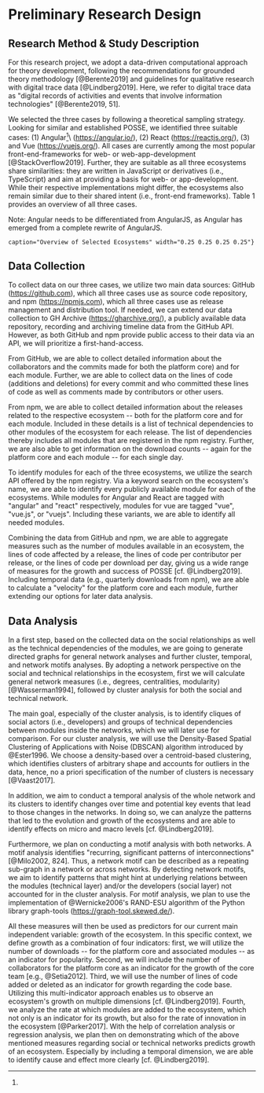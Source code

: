 # Preliminary Research Design

## Research Method & Study Description

For this research project, we adopt a data-driven computational approach for
theory development, following the recommendations for grounded theory
methodology [@Berente2019] and guidelines for qualitative research with digital
trace data [@Lindberg2019]. Here, we refer to digital trace data as "digital
records of activities and events that involve information technologies"
[@Berente2019, 51].

We selected the three cases by following a theoretical sampling strategy.
Looking for similar and established POSSE, we identified three suitable cases:
(1) Angular[^1]\ (https://angular.io/), (2) React (https://reactjs.org/), (3)
and Vue (https://vuejs.org/). All cases are currently among the most popular
front-end-frameworks for web- or web-app-development [@StackOverflow2019].
Further, they are suitable as all three ecosystems share similarities: they are
written in JavaScript or derivatives (i.e., TypeScript) and aim at providing a
basis for web- or app-development. While their respective implementations might
differ, the ecosystems also remain similar due to their shared intent (i.e.,
front-end frameworks). Table 1 provides an overview of all three cases.

[^1]:

  Note: Angular needs to be differentiated from AngularJS, as Angular has
  emerged from a complete rewrite of AngularJS.

```{.table file="https://docs.google.com/spreadsheets/d/e/2PACX-1vQrJ70zxeSEP32qRYyoIyiwmMVUu3mu-XwGhpZprxWAvWNyOqcFhjEqVk2xoLPr7N1ibmttJ260nbYn/pub?gid=0&single=true&output=csv" delimiter="," header="yes" align="LCCC" inlinemarkdown="yes"
caption="Overview of Selected Ecosystems" width="0.25 0.25 0.25 0.25"}

```

## Data Collection

To collect data on our three cases, we utilize two main data sources: GitHub
(https://github.com), which all three cases use as source code repository, and
npm (https://npmjs.com), which all three cases use as release management and
distribution tool. If needed, we can extend our data collection to GH Archive
(https://gharchive.org/), a publicly available data repository, recording and
archiving timeline data from the GitHub API. However, as both GitHub and npm
provide public access to their data via an API, we will prioritize a
first-hand-access.

From GitHub, we are able to collect detailed information about the collaborators
and the commits made for both the platform core) and for each module. Further,
we are able to collect data on the lines of code (additions and deletions) for
every commit and who committed these lines of code as well as comments made by
contributors or other users.

From npm, we are able to collect detailed information about the releases related
to the respective ecosystem -- both for the platform core and for each module.
Included in these details is a list of technical dependencies to other modules
of the ecosystem for each release. The list of dependencies thereby includes all
modules that are registered in the npm registry. Further, we are also able to
get information on the download counts -- again for the platform core and each
module -- for each single day.

To identify modules for each of the three ecosystems, we utilize the search API
offered by the npm registry. Via a keyword search on the ecosystem's name, we
are able to identify every publicly available module for each of the ecosystems.
While modules for Angular and React are tagged with "angular" and "react"
respectively, modules for vue are tagged "vue", "vue.js", or "vuejs". Including
these variants, we are able to identify all needed modules.

Combining the data from GitHub and npm, we are able to aggregate measures such
as the number of modules available in an ecosystem, the lines of code affected
by a release, the lines of code per contributor per release, or the lines of
code per download per day, giving us a wide range of measures for the growth and
success of POSSE [cf. @Lindberg2019]. Including temporal data (e.g., quarterly
downloads from npm), we are able to calculate a "velocity" for the platform core
and each module, further extending our options for later data analysis.

## Data Analysis

In a first step, based on the collected data on the social relationships as well
as the technical dependencies of the modules, we are going to generate directed
graphs for general network analyses and further cluster, temporal, and network
motifs analyses. By adopting a network perspective on the social and technical
relationships in the ecosystem, first we will calculate general network measures
(i.e., degrees, centralities, modularity) [@Wasserman1994], followed by cluster
analysis for both the social and technical network.

The main goal, especially of the cluster analysis, is to identify cliques of
social actors (i.e., developers) and groups of technical dependencies between
modules inside the networks, which we will later use for comparison. For our
cluster analysis, we will use the Density-Based Spatial Clustering of
Applications with Noise (DBSCAN) algorithm introduced by @Ester1996. We choose a
density-based over a centroid-based clustering, which identifies clusters of
arbitrary shape and accounts for outliers in the data, hence, no a priori
specification of the number of clusters is necessary [@Vaast2017].

In addition, we aim to conduct a temporal analysis of the whole network and its
clusters to identify changes over time and potential key events that lead to
those changes in the networks. In doing so, we can analyze the patterns that led
to the evolution and growth of the ecosystems and are able to identify effects
on micro and macro levels [cf. @Lindberg2019].

Furthermore, we plan on conducting a motif analysis with both networks. A motif
analysis identifies "recurring, significant patterns of interconnections"
[@Milo2002, 824]. Thus, a network motif can be described as a repeating
sub-graph in a network or across networks. By detecting network motifs, we aim
to identify patterns that might hint at underlying relations between the modules
(technical layer) and/or the developers (social layer) not accounted for in the
cluster analysis. For motif analysis, we plan to use the implementation of
@Wernicke2006's RAND-ESU algorithm of the Python library graph-tools
(https://graph-tool.skewed.de/).

All these measures will then be used as predictors for our current main
independent variable: growth of the ecosystem. In this specific context, we
define growth as a combination of four indicators: first, we will utilize the
number of downloads -- for the platform core and associated modules -- as an
indicator for popularity. Second, we will include the number of collaborators
for the platform core as an indicator for the growth of the core team [e.g.,
@Setia2012]. Third, we will use the number of lines of code added or deleted as
an indicator for growth regarding the code base. Utilizing this multi-indicator
approach enables us to observe an ecosystem's growth on multiple dimensions [cf.
@Lindberg2019]. Fourth, we analyze the rate at which modules are added to the
ecosystem, which not only is an indicator for its growth, but also for the rate
of innovation in the ecosystem [@Parker2017]. With the help of correlation
analysis or regression analysis, we plan then on demonstrating which of the
above mentioned measures regarding social or technical networks predicts growth
of an ecosystem. Especially by including a temporal dimension, we are able to
identify cause and effect more clearly [cf. @Lindberg2019].
